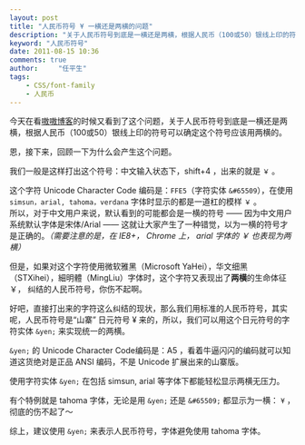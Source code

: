 ```yaml
---
layout: post
title: "人民币符号 ¥ 一横还是两横的问题"
description: "关于人民币符号到底是一横还是两横，根据人民币（100或50）银线上印的符号可以确定这个符号应该用两横的。"
keyword: "人民币符号"
date: 2011-08-15 10:36
comments: true
author:     "任平生"
tags:
    - CSS/font-family
    - 人民币
---
```



今天在看[嗷嗷博客][1]的时候又看到了这个问题，关于人民币符号到底是一横还是两横，根据人民币（100或50）银线上印的符号可以确定这个符号应该用两横的。  
  
  
恩，接下来，回顾一下为什么会产生这个问题。  
  
我们一般是这样打出这个符号：中文输入状态下，shift+4 ，出来的就是 `￥` 。  
  
这个字符 Unicode Character Code 编码是：`FFE5`（字符实体 `&#65509`），在使用 `simsun，arial, tahoma，verdana` 字体时显示的都是一道杠的模样 `￥` 。  
所以，对于中文用户来说，默认看到的可能都会是一横的符号 —— 因为中文用户系统默认字体是宋体/Arial —— 这就让大家产生了一种错觉，以为一横的符号才是正确的。_（需要注意的是，在 IE8+， Chrome 上， arial 字体的 ￥ 也表现为两横）_  
  
但是，如果对这个字符使用微软雅黑（Microsoft YaHei），华文细黑（STXihei），細明體（MingLiu）字体时，这个字符又表现出了**两横**的生命体征 ￥， 纠结的人民币符号，你伤不起啊。  
  
好吧，直接打出来的字符这么纠结的现状，那么我们用标准的人民币符号，其实呢，人民币符号是“山寨” 日元符号 ¥ 来的，所以，我们可以用这个日元符号的字符实体 `&yen;` 来实现统一的两横。  
  
`&yen;` 的 Unicode Character Code编码是：A5 ，看着牛逼闪闪的编码就可以知道这货绝对是正品 ANSI 编码，不是 Unicode 扩展出来的山寨版。  
  
使用字符实体 `&yen;` 在包括 simsun, arial 等字体下都能轻松显示两横无压力。  
  
  
有个特例就是 tahoma 字体，无论是用 `&yen;` 还是 `&#65509;` 都显示为一横： `¥` ，彻底的伤不起了～  
  
综上，建议使用 `&yen;` 来表示人民币符号，字体避免使用 tahoma 字体。



[1]: http://www.aoao.org.cn/blog/2010/03/rmb/